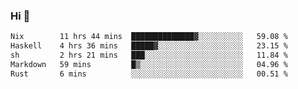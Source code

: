 ### Hi 👋

<!--START_SECTION:waka-->

```txt
Nix        11 hrs 44 mins  ██████████████▓░░░░░░░░░░   59.08 %
Haskell    4 hrs 36 mins   █████▓░░░░░░░░░░░░░░░░░░░   23.15 %
sh         2 hrs 21 mins   ███░░░░░░░░░░░░░░░░░░░░░░   11.84 %
Markdown   59 mins         █▒░░░░░░░░░░░░░░░░░░░░░░░   04.96 %
Rust       6 mins          ░░░░░░░░░░░░░░░░░░░░░░░░░   00.51 %
```

<!--END_SECTION:waka-->
